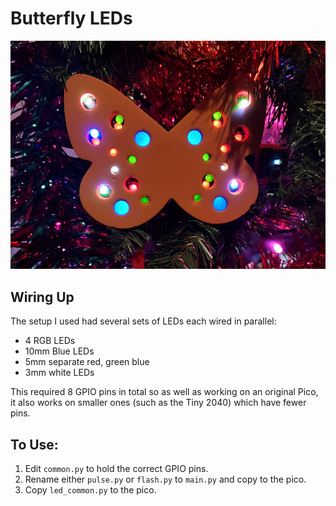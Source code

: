 # Butterfly LEDs

![LED Butterfly](butterfly.jpg)

## Wiring Up

The setup I used had several sets of LEDs each wired in parallel:
 * 4 RGB LEDs
 * 10mm Blue LEDs
 * 5mm separate red, green blue
 * 3mm white LEDs

This required 8 GPIO pins in total so as well as working on an original Pico, it also works
on smaller ones (such as the Tiny 2040) which have fewer pins.

## To Use:

1. Edit `common.py` to hold the correct GPIO pins.
2. Rename either `pulse.py` or `flash.py` to `main.py` and copy to the pico.
3. Copy `led_common.py`  to the pico.
